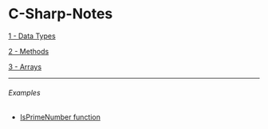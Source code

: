 # C-Sharp-Notes

[1 - Data Types](https://github.com/zeynepakkaya-1/C-Sharp-Notes/blob/main/DataTypes.cs)

[2 - Methods](https://github.com/zeynepakkaya-1/C-Sharp-Notes/blob/main/Methods.cs)

[3 - Arrays](https://github.com/zeynepakkaya-1/C-Sharp-Notes/blob/main/Arrays.cs)

***

###### Examples

- [IsPrimeNumber function](https://github.com/zeynepakkaya-1/C-Sharp-Notes/blob/main/Examples/PrimeNumber.cs)
